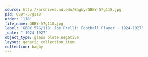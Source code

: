 ```yaml
---
source: http://archives.nd.edu/Bagby/GBBY-57g118.jpg
pid: GBBY-57g118
order: '118'
file_name: GBBY-57g118.jpg
label: 'GBBY 57G/118: Joe Prelli: Football Player - 1924-1927'
_date: " 1924-1927"
object_type: glass plate negative
layout: generic_collection_item
collection: bagby
---
```

